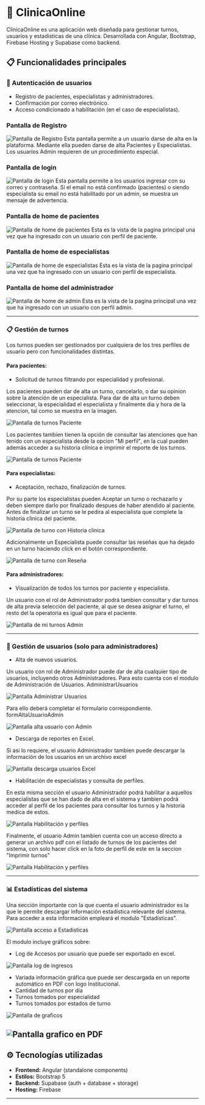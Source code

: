 # 🏥 ClinicaOnline

ClinicaOnline es una aplicación web diseñada para gestionar turnos, usuarios y estadisticas de una clínica. Desarrollada con Angular, Bootstrap, Firebase Hosting y Supabase como backend.

## 📋 Funcionalidades principales

### 🔐 Autenticación de usuarios

- Registro de pacientes, especialistas y administradores.
- Confirmación por correo electrónico.
- Acceso condicionado a habilitación (en el caso de especialistas).

### Pantalla de Registro
![Pantalla de Registro](./docs/registro.png)
Esta pantalla permite a un usuario darse de alta en la plataforma.
Mediante ella pueden darse de alta Pacientes y Especialistas. 
Los usuarios Admin requieren de un procedimiento especial. 

### Pantalla de login
![Pantalla de login](./docs/login.png)
Esta pantalla permite a los usuarios ingresar con su correo y contraseña. Si el email no está confirmado (pacientes) o siendo especialista su email no está habilitado por un admin, se muestra un mensaje de advertencia.

### Pantalla de home de pacientes
![Pantalla de home de pacientes](./docs/homePaciente.png)
Esta es la vista de la pagina principal una vez que ha ingresado 
con un usuario con perfil de paciente. 

### Pantalla de home de especialistas
![Pantalla de home de especialistas](./docs/homeEspecialista.png)
Esta es la vista de la pagina principal una vez que ha ingresado 
con un usuario con perfil de especialista.  

### Pantalla de home del administrador
![Pantalla de home de admin ](./docs/homeAdmin.png)
Esta es la vista de la pagina principal una vez que ha ingresado 
con un usuario con perfil admin. 

---
### 📋 Gestión de turnos 
Los turnos pueden ser gestionados por cualquiera de los tres
perfiles de usuario pero con funcionalidades distintas. 

#### Para pacientes:
- Solicitud de turnos filtrando por especialidad y profesional.

Los pacientes pueden dar de alta un turno, cancelarlo, 
o dar su opinion sobre la atención de un especialista. 
Para dar de alta un turno deben seleccionar, la especialidad
el especialista y finalmente dia y hora de la atencion, tal 
como se muestra en la imagen. 

![Pantalla de turnos Paciente ](./docs/misTurnosPaciente.png)

Los pacientes tambien tienen la opción de consultar las
atenciones que han tenido con un especialista desde la opcion
"Mi perfil", en la cual pueden además acceder a su historia clínica
e imprimir el reporte de los turnos. 

![Pantalla de turnos Paciente ](./docs/miPerfilPaciente.png)

#### Para especialistas:
- Aceptación, rechazo, finalización de turnos.

Por su parte los especialistas pueden Aceptar un turno o rechazarlo
y deben siempre darlo por finalizado despues de haber atendido al paciente. 
Antes de finalizar un turno se le pedira al especialista que complete
la historia clinica del paciente. 

![Pantalla de turno con Historia clinica ](./docs/turnoConHistoriaClinica.png)

Adicionalmente un Especialista puede consultar las reseñas que ha 
dejado en un turno haciendo click en el botón correspondiente. 

![Pantalla de turno con Reseña ](./docs/turnoConReseña.png)

#### Para administradores:
- Visualización de todos los turnos por paciente y especialista.

Un usuario con el rol de Administrador podrá tambien consultar y dar 
turnos de alta previa selección del paciente, al que se desea asignar el turno, el resto del la operatoria es igual que para el paciente. 

![Pantalla de mi turnos Admin ](./docs/altaTurnoConAdmin.png)

---
### 👥 Gestión de usuarios (solo para administradores)

- Alta de nuevos usuarios.

Un usuario con rol de Administrador puede dar de alta cualquier
tipo de usuarios, incluyendo otros Administradores. Para esto cuenta
con el modulo de Administración de Usuarios. AdministrarUsuarios

![Pantalla Administrar Usuarios ](./docs/AdministrarUsuarios.png)

Para ello deberá completar el formulario correspondiente. formAltaUsuarioAdmin

![Pantalla alta usuario con Admin ](./docs/formAltaUsuarioAdmin.png)

- Descarga de reportes en Excel.

Si asi lo requiere, el usuario Administrador tambien puede descargar
la información de los usuarios en un archivo excel

![Pantalla descarga usuarios Excel ](./docs/DescargarExcelUsuarios.png)

- Habilitación de especialistas y consulta de perfiles.

En esta misma sección el usuario Administrador podrá habilitar a aquellos
especialistas que se han dado de alta en el sistema y tambien podrá acceder al
perfil de los pacientes para consultar los turnos y la historia medica de estos. 

![Pantalla Habilitación y perfiles ](./docs/VerPerfilyCambiarEstadoAdmin.png)

Finalmente, el usuario Admin tambien cuenta con un acceso directo a generar
un archivo pdf con el listado de turnos de los pacientes del sistema, con 
solo hacer click en la foto de perfil de este en la seccion "Imprimir turnos"

![Pantalla Habilitación y perfiles ](./docs/ImprimirTurnosAdmin.png)

---
### 📊 Estadísticas del sistema

Una sección importante con la que cuenta el usuario administrador
es la que le permite descargar información estadística relevante del sistema. 
Para acceder a esta información empleará el modulo "Estadísticas".

 ![Pantalla acceso a Estadisticas ](./docs/moduloEstadisticasAdmin.png)

El modulo incluye gráficos sobre:

- Log de Accesos por usuario que puede ser exportado en excel.

 ![Pantalla log de ingresos ](./docs/logDeIngresos.png)

- Variada información gráfica que puede ser descargada en un reporte
automático en PDF con logo Institucional. 
- Cantidad de turnos por día
- Turnos tomados por especialidad
- Turnos tomados por estados de turno 

 ![Pantalla de graficos ](./docs/graficosDescargar.png)

 ![Pantalla grafico en PDF ](./docs/muestraGraficoPdf.png)
---

## ⚙️ Tecnologías utilizadas

- **Frontend:** Angular (standalone components)
- **Estilos:** Bootstrap 5
- **Backend:** Supabase (auth + database + storage)
- **Hosting:** Firebase

---